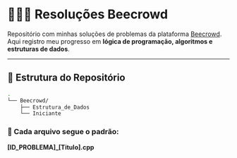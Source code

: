 # 👩🏻‍💻 Resoluções Beecrowd  

Repositório com minhas soluções de problemas da plataforma [Beecrowd](https://judge.beecrowd.com/pt/categories).  
Aqui registro meu progresso em **lógica de programação, algoritmos e estruturas de dados**.  

---

## 📂 Estrutura do Repositório  

```bash
.
└── Beecrowd/
    ├── Estrutura_de_Dados
    └── Iniciante
```
### 📌 Cada arquivo segue o padrão:
**[ID_PROBLEMA]_[Titulo].cpp**
